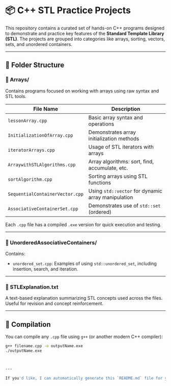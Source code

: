 # 📦 C++ STL Practice Projects

This repository contains a curated set of hands-on C++ programs designed to demonstrate and practice key features of the **Standard Template Library (STL)**. The projects are grouped into categories like arrays, sorting, vectors, sets, and unordered containers.

---

## 📁 Folder Structure

### 🔹 Arrays/
Contains programs focused on working with arrays using raw syntax and STL tools.

| File Name                        | Description                                        |
|----------------------------------|----------------------------------------------------|
| `lessonArray.cpp`               | Basic array syntax and operations                  |
| `InitializationOfArray.cpp`     | Demonstrates array initialization methods          |
| `iteratorArrays.cpp`            | Usage of STL iterators with arrays                 |
| `ArraywithSTLAlgorithms.cpp`    | Array algorithms: sort, find, accumulate, etc.     |
| `sortAlgorithm.cpp`             | Sorting arrays using STL functions                 |
| `SequentialContainerVector.cpp` | Using `std::vector` for dynamic array manipulation |
| `AssociativeContainerSet.cpp`   | Demonstrates use of `std::set` (ordered)           |

Each `.cpp` file has a compiled `.exe` version for quick execution and testing.

---

### 🔹 UnorderedAssociativeContainers/
Contains:
- `unordered_set.cpp`: Examples of using `std::unordered_set`, including insertion, search, and iteration.

---

### 📄 STLExplanation.txt
A text-based explanation summarizing STL concepts used across the files. Useful for revision and concept reinforcement.

---

## 🔧 Compilation

You can compile any `.cpp` file using `g++` (or another modern C++ compiler):

```bash
g++ filename.cpp -o outputName.exe
./outputName.exe



---

If you'd like, I can automatically generate this `README.md` file for you and walk you through the Git push process (including `git init`, `git remote`, etc.). Let me know.
